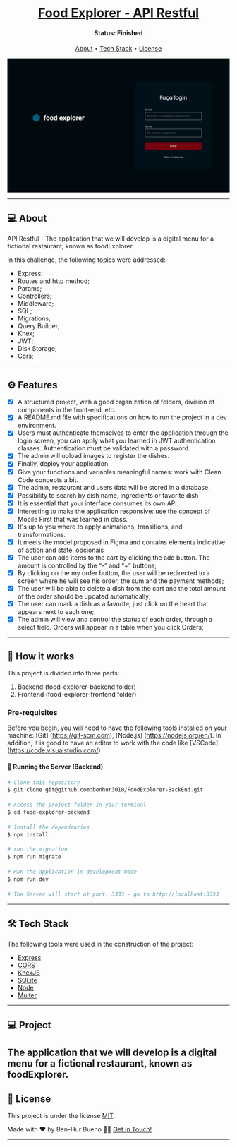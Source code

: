 <h1 align="center">
    <a href="#"> Food Explorer - API Restful</a>
</h1>

<h4 align="center"> 
	 Status: Finished
</h4>

<p align="center">
 <a href="#-about">About</a> •
 <a href="#-tech-stack">Tech Stack</a> • 
 <a href="#-license">License</a>
</p>

<p align="center" style="display: flex; align-items: flex-start; justify-content: center;">
  <img alt="foodexplorer" title="#foodexplorer" src=".github/Capa.png" width="100%">

</p>

---

## 💻 About

API Restful - The application that we will develop is a digital menu for a fictional restaurant, known as foodExplorer.

In this challenge, the following topics were addressed:

- Express;
- Routes and http method;
- Params;
- Controllers;
- Middleware;
- SQL;
- Migrations;
- Query Builder;
- Knex;
- JWT;
- Disk Storage;
- Cors;

---

## ⚙️ Features

- [x] A structured project, with a good organization of folders, division of components in the front-end, etc.
- [x] A README.md file with specifications on how to run the project in a dev environment.
- [x] Users must authenticate themselves to enter the application through the login screen, you can apply what you learned in JWT authentication classes. Authentication must be validated with a password.
- [x] The admin will upload images to register the dishes.
- [x] Finally, deploy your application.
- [x] Give your functions and variables meaningful names: work with Clean Code concepts a bit.
- [x] The admin, restaurant and users data will be stored in a database.
- [x] Possibility to search by dish name, ingredients or favorite dish
- [x] It is essential that your interface consumes its own API.
- [x] Interesting to make the application responsive: use the concept of Mobile First that was learned in class.
- [x] It's up to you where to apply animations, transitions, and transformations.
- [x] It meets the model proposed in Figma and contains elements indicative of action and state.
      opcionais
- [x] The user can add items to the cart by clicking the add button. The amount is controlled by the “-” and “+” buttons;
- [x] By clicking on the my order button, the user will be redirected to a screen where he will see his order, the sum and the payment methods;
- [x] The user will be able to delete a dish from the cart and the total amount of the order should be updated automatically;
- [x] The user can mark a dish as a favorite, just click on the heart that appears next to each one;
- [x] The admin will view and control the status of each order, through a select field. Orders will appear in a table when you click Orders;

---

## 🚀 How it works

This project is divided into three parts:

1. Backend (food-explorer-backend folder)
2. Frontend (food-explorer-frontend folder)

### Pre-requisites

Before you begin, you will need to have the following tools installed on your machine: [Git] (https://git-scm.com), [Node.js] (https://nodejs.org/en/). In addition, it is good to have an editor to work with the code like [VSCode] (https://code.visualstudio.com/)

#### 🎲 Running the Server (Backend)

```bash
# Clone this repository
$ git clone git@github.com:benhur3010/FoodExplorer-BackEnd.git

# Access the project folder in your terminal
$ cd food-explorer-backend

# Install the dependencies
$ npm install

# run the migration
$ npm run migrate

# Run the application in development mode
$ npm run dev

# The Server will start at port: 3333 - go to http://localhost:3333
```

---

## 🛠 Tech Stack

The following tools were used in the construction of the project:

- [Express](https://expressjs.com/)
- [CORS](https://expressjs.com/en/resources/middleware/cors.html)
- [KnexJS](http://knexjs.org/)
- [SQLite](https://github.com/mapbox/node-sqlite3)
- [Node](https://github.com/node)
- [Multer](https://github.com/expressjs/multer)

---

## 💻 **Project**

## The application that we will develop is a digital menu for a fictional restaurant, known as foodExplorer.

## 📝 License

This project is under the license [MIT](./LICENSE).

Made with ❤️ by Ben-Hur Bueno 👋🏽 [Get in Touch!](www.linkedin.com/in/ben-hur-bueno)

---
